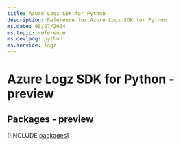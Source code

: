 ```yaml
---
title: Azure Logz SDK for Python
description: Reference for Azure Logz SDK for Python
ms.date: 08/27/2024
ms.topic: reference
ms.devlang: python
ms.service: logz
---
```

# Azure Logz SDK for Python - preview
## Packages - preview
[!INCLUDE [packages](logz-index.md)]